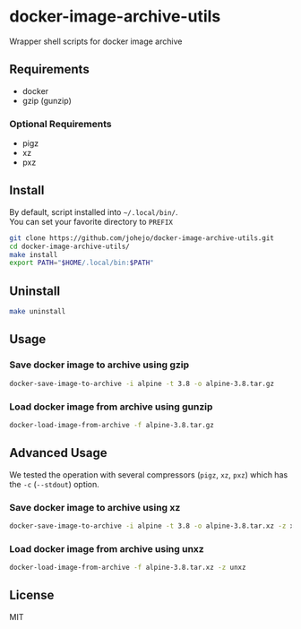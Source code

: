 # docker-image-archive-utils

Wrapper shell scripts for docker image archive

## Requirements

- docker
- gzip (gunzip)

### Optional Requirements

- pigz
- xz
- pxz

## Install

By default, script installed into `~/.local/bin/`.  
You can set your favorite directory to `PREFIX`

```sh
git clone https://github.com/johejo/docker-image-archive-utils.git
cd docker-image-archive-utils/
make install
export PATH="$HOME/.local/bin:$PATH"
```

## Uninstall

```sh
make uninstall
```

## Usage

### Save docker image to archive using gzip

```sh
docker-save-image-to-archive -i alpine -t 3.8 -o alpine-3.8.tar.gz
```

### Load docker image from archive using gunzip

```sh
docker-load-image-from-archive -f alpine-3.8.tar.gz
```

## Advanced Usage

We tested the operation with several compressors (`pigz`, `xz`, `pxz`) which has the `-c` (`--stdout`) option.

### Save docker image to archive using xz

```sh
docker-save-image-to-archive -i alpine -t 3.8 -o alpine-3.8.tar.xz -z xz
```

### Load docker image from archive using unxz

```sh
docker-load-image-from-archive -f alpine-3.8.tar.xz -z unxz
```

## License

MIT
